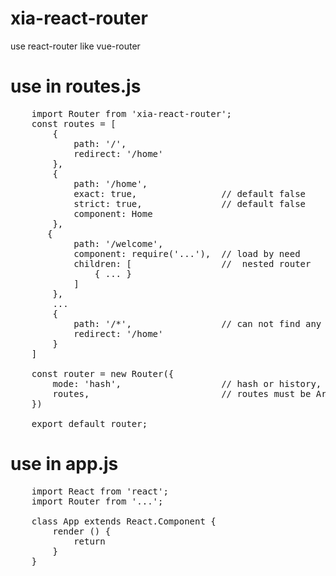 # xia-react-router
use react-router like vue-router


# use in routes.js
<pre>
	import Router from 'xia-react-router';
	const routes = [
		{
			path: '/',
	        redirect: '/home'
		},
	    {
	        path: '/home',
	        exact: true,                // default false
	        strict: true,               // default false
	        component: Home
	    },
	   {
	        path: '/welcome',
	        component: require('...'),  // load by need
	        children: [                 //  nested router
	            { ... }
	        ]
	    },
	    ...
	    {
	        path: '/*',                 // can not find any pages, path must be '/*'
	        redirect: '/home'
	    }
	]
	
	const router = new Router({
	    mode: 'hash',                   // hash or history, hash is default
	    routes,                         // routes must be Array
	})

	export default router;
</pre>


# use in app.js
<pre>
	import React from 'react';
	import Router from '...';

	class App extends React.Component {
		render () {
	        return <Router />
	    }
	}
</pre>
